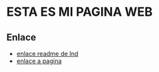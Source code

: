 #                                                                ESTA ES MI PAGINA WEB

## Enlace 

* [enlace readme de lnd](lnd/README.md)
* [enlace a pagina](lnd/pagina.md)
